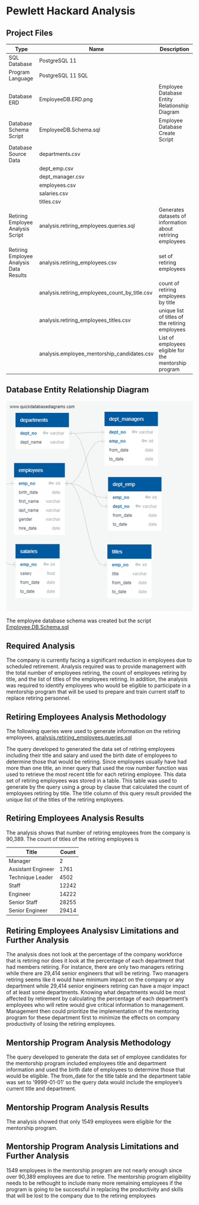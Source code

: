 # Pewlett Hackard Analysis

## Project Files

|      Type              |             Name         |             Description                       | 
------------------------ |--------------------------|-----------------------------------------------|
| SQL Database           | PostgreSQL 11            |                                               |
| Program Language       | PostgreSQL 11 SQL        |                                               |
| Database ERD           | EmployeeDB.ERD.png       | Employee Database Entity Relationship Diagram |
| Database Schema Script | EmployeeDB.Schema.sql    | Employee Database Create Script               |
| Database Source Data   | departments.csv          |                                               |
|                        | dept_emp.csv             |                                               |
|                        | dept_manager.csv         |                                               |
|                        | employees.csv            |                                               |
|                        | salaries.csv             |                                               |
|                        | titles.csv               |                                               |
| Retiring Employee Analysis Script| analysis.retiring_employees.queries.sql | Generates datasets of information about retriring employees|
| Retiring Employee Analysis Data Results | analysis.retiring_employees.csv                | set of retiring employees      |
|                                         | analysis.retiring_employees_count_by_title.csv | count of retiring employees by title      |
|                                         | analysis.retiring_employees_titles.csv         | unique list of titles of the retiring employees |
|                                         | analysis.employee_mentorship_candidates.csv    | List of employees eligible for the mentorship program|


## Database Entity Relationship Diagram

<img src="https://github.com/berndab/pewlett_hackard_analysis/blob/master/EmployeeDB.ERD.png" />

The employee database schema was created but the script [Employee.DB.Schema.sql](https://github.com/berndab/pewlett_hackard_analysis/blob/master/EmployeeDB.Schema.sql)

## Required Analysis

The company is currently facing a significant reduction in employees due to scheduled retirement. Analysis required was to provide management with the total number of employees retiring, the count of employees retiring by title, and the list of titles of the employees retiring. In addition, the analysis was required to identify employees who would be eligible to participate in a mentorship program that will be used to prepare and train current staff to replace retiring personnel.

## Retiring Employees Analysis Methodology
The following queries were used to generate information on the retiring employees, [analysis.retiring_employees.queries.sql](https://github.com/berndab/pewlett_hackard_analysis/blob/master/analysis.retiring_employees.queries.sql)

The query developed to generated the data set of retiring employees including their title and salary and used the birth date of employees to determine those that would be retiring. Since employees usually have had more than one title, an inner query that used the row number function was used to retrieve the most recent title for each retiring employee. This data set of retiring employees was stored in a table. This table was used to generate by the query using a group by clause that calculated the count of employees retiring by title. The title column of this query result provided the unique list of the titles of the retiring employees.

## Retiring Employees Analysis Results
The analysis shows that number of retiring employees from the company is 90,389. The count of titles of the retiring employees is

| Title               | Count |
|---------------------|-------|
| Manager             | 2     |
| Assistant Engineer  | 1761  |
| Technique Leader    | 4502  |
| Staff               | 12242 |
| Engineer            | 14222 |
| Senior Staff        | 28255 |
| Senior Engineer     | 29414 |

## Retiring Employees Analysisv Limitations and Further Analysis

The analysis does not look at the percentage of the company workforce that is retiring nor does it look at the percentage of each department that had members retiring. For instance, there are only two managers retiring while there are 29,414 senior engineers that will be retiring. Two managers retiring seems like it would have minimum impact on the company or any department while 29,414 senior engineers retiring can have a major impact of at least some departments. Knowing what departments would be most affected by retirement by calculating the percentage of each department’s employees who will retire would give critical information to management.  Management then could prioritize the implementation of the mentoring program for these department first to minimize the effects on company productivity of losing the retiring employees. 

## Mentorship Program Analysis Methodology

The query developed to generate the data set of employee candidates for the mentorship program included employees title and department information and used the birth date of employees to determine those that would be eligible. The from_date for the title table and the department table was set to '9999-01-01' so the query data would include the employee’s current title and department. 

## Mentorship Program Analysis Results

The analysis showed that only 1549 employees were eligible for the mentorship program.

## Mentorship Program Analysis Limitations and Further Analysis

1549 employees in the mentorship program are not nearly enough since over 90,389 employees are due to retire. The mentorship program eligibility needs to be rethought to include many more remaining employees if the program is going to be successful in replacing the productivity and skills that will be lost to the company due to the retiring employees





